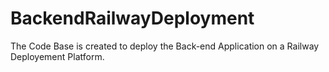 # BackendRailwayDeployment
The Code Base is created to deploy the Back-end Application on a Railway Deployement Platform.
